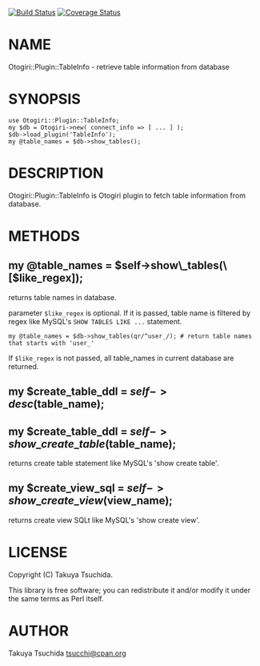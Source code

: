 [![Build Status](https://travis-ci.org/tsucchi/p5-Otogiri-Plugin-TableInfo.png?branch=master)](https://travis-ci.org/tsucchi/p5-Otogiri-Plugin-TableInfo) [![Coverage Status](https://coveralls.io/repos/tsucchi/p5-Otogiri-Plugin-TableInfo/badge.png?branch=master)](https://coveralls.io/r/tsucchi/p5-Otogiri-Plugin-TableInfo?branch=master)
# NAME

Otogiri::Plugin::TableInfo - retrieve table information from database

# SYNOPSIS

    use Otogiri::Plugin::TableInfo;
    my $db = Otogiri->new( connect_info => [ ... ] );
    $db->load_plugin('TableInfo');
    my @table_names = $db->show_tables();

# DESCRIPTION

Otogiri::Plugin::TableInfo is Otogiri plugin to fetch table information from database.

# METHODS

## my @table\_names = $self->show\_tables(\[$like\_regex\]);

returns table names in database.

parameter `$like_regex` is optional. If it is passed, table name is filtered by regex like MySQL's `SHOW TABLES LIKE ...` statement.

    my @table_names = $db->show_tables(qr/^user_/); # return table names that starts with 'user_'

If `$like_regex` is not passed, all table\_names in current database are returned.

## my $create\_table\_ddl = $self->desc($table\_name);

## my $create\_table\_ddl = $self->show\_create\_table($table\_name);

returns create table statement like MySQL's 'show create table'.

## my $create\_view\_sql = $self->show\_create\_view($view\_name);

returns create view SQLt like MySQL's 'show create view'.

# LICENSE

Copyright (C) Takuya Tsuchida.

This library is free software; you can redistribute it and/or modify
it under the same terms as Perl itself.

# AUTHOR

Takuya Tsuchida <tsucchi@cpan.org>
